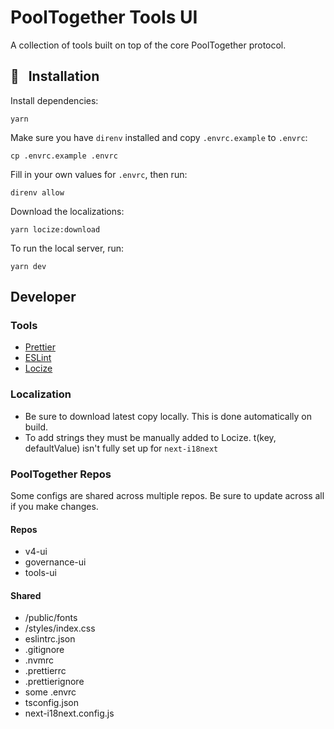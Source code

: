# PoolTogether Tools UI

A collection of tools built on top of the core PoolTogether protocol.

## 💾 &nbsp; Installation

Install dependencies:

```
yarn
```

Make sure you have `direnv` installed and copy `.envrc.example` to `.envrc`:

```
cp .envrc.example .envrc
```

Fill in your own values for `.envrc`, then run:

```
direnv allow
```

Download the localizations:

```
yarn locize:download
```


To run the local server, run:

```
yarn dev
```

## Developer

### Tools

- [Prettier](https://marketplace.visualstudio.com/items?itemName=esbenp.prettier-vscode)
- [ESLint](https://marketplace.visualstudio.com/items?itemName=dbaeumer.vscode-eslint)
- [Locize](https://locize.io/login)

### Localization

- Be sure to download latest copy locally. This is done automatically on build.
- To add strings they must be manually added to Locize. t(key, defaultValue) isn't fully set up for `next-i18next`

### PoolTogether Repos

Some configs are shared across multiple repos. Be sure to update across all if you make changes.

#### Repos
- v4-ui
- governance-ui
- tools-ui

#### Shared
- /public/fonts
- /styles/index.css
- eslintrc.json
- .gitignore
- .nvmrc
- .prettierrc
- .prettierignore
- some .envrc
- tsconfig.json
- next-i18next.config.js
